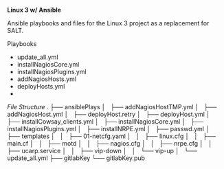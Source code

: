 **Linux 3 w/ Ansible**

Ansible playbooks and files for the Linux 3 project as a replacement for SALT.

Playbooks
* update_all.yml
* installNagiosCore.yml
* installNagiosPlugins.yml
* addNagiosHosts.yml
* deployHosts.yml
* 

*File Structure*
.
├── ansiblePlays
│   ├── addNagiosHostTMP.yml
│   ├── addNagiosHost.yml
│   ├── deployHost.retry
│   ├── deployHost.yml
│   ├── installCowsay_clients.yml
│   ├── installNagiosCore.yml
│   ├── installNagiosPlugins.yml
│   ├── installNRPE.yml
│   ├── passwd.yml
│   ├── templates
│   │   ├── 01-netcfg.yaml
│   │   ├── linux.cfg
│   │   ├── main.cf
│   │   ├── motd
│   │   ├── nagios.cfg
│   │   ├── nrpe.cfg
│   │   ├── ucarp.service
│   │   ├── vip-down
│   │   └── vip-up
│   └── update_all.yml
├── gitlabKey
└── gitlabKey.pub